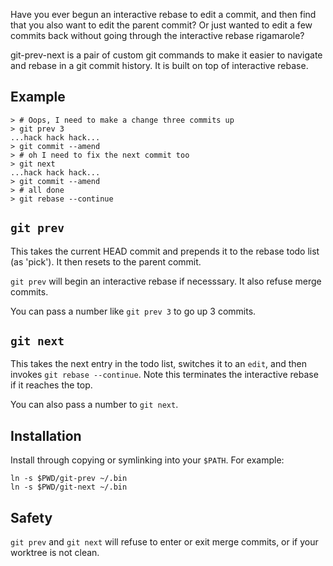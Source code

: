 Have you ever begun an interactive rebase to edit a commit, and then find that you also want to edit the parent commit? Or just wanted to edit a few commits back without going through the interactive rebase rigamarole?

git-prev-next is a pair of custom git commands to make it easier to navigate and rebase in a git commit history. It is built on top of interactive rebase.

## Example

    > # Oops, I need to make a change three commits up
    > git prev 3
    ...hack hack hack...
    > git commit --amend
    > # oh I need to fix the next commit too
    > git next
    ...hack hack hack...
    > git commit --amend
    > # all done
    > git rebase --continue
    

## `git prev`

This takes the current HEAD commit and prepends it to the rebase todo list (as 'pick'). It then resets to the parent commit.

`git prev` will begin an interactive rebase if necesssary. It also refuse merge commits.

You can pass a number like `git prev 3` to go up 3 commits.

## `git next`

This takes the next entry in the todo list, switches it to an `edit`, and then invokes `git rebase --continue`. Note this terminates the interactive rebase if it reaches the top.

You can also pass a number to `git next`.

## Installation

Install through copying or symlinking into your `$PATH`. For example:

    ln -s $PWD/git-prev ~/.bin
    ln -s $PWD/git-next ~/.bin

## Safety

`git prev` and `git next` will refuse to enter or exit merge commits, or if your worktree is not clean.

